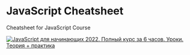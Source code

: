 # JavaScript Cheatsheet

Cheatsheet for JavaScript Course

[![JavaScript для начинающих 2022. Полный курс за 6 часов. Уроки. Теория + практика](https://user-images.githubusercontent.com/100153634/200187421-9c7301c1-154d-4da9-851d-53d62fd6d771.png)](https://youtu.be/maPRR_jjyOE "JavaScript для начинающих 2022. Полный курс за 6 часов. Уроки. Теория + практика")
